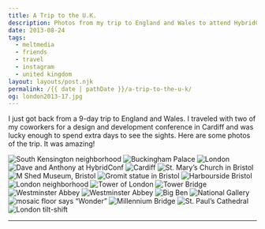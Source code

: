```yaml
---
title: A Trip to the U.K.
description: Photos from my trip to England and Wales to attend HybridConf.
date: 2013-08-24
tags: 
  - meltmedia
  - friends
  - travel
  - instagram
  - united kingdom
layout: layouts/post.njk
permalink: /{{ date | pathDate }}/a-trip-to-the-u-k/
og: london2013-17.jpg
---
```


I just got back from a 9-day trip to England and Wales. I traveled with two of my coworkers for a design and development conference in Cardiff and was lucky enough to spend extra days to see the sights. Here are some photos of the trip. It was amazing!

![South Kensington neighborhood](/img/london2013-01.jpg) ![Buckingham Palace](/img/london2013-02.jpg) ![London](/img/london2013-03.jpg) ![Dave and Anthony at HybridConf](/img/london2013-04.jpg) ![Cardiff](/img/london2013-05.jpg) ![St. Mary’s Church in Bristol](/img/london2013-06.jpg) ![M Shed Museum, Bristol](/img/london2013-07.jpg) ![Gromit statue in Bristol](/img/london2013-08.jpg) ![Harbourside Bristol](/img/london2013-09.jpg) ![London neighborhood](/img/london2013-10.jpg) ![Tower of London](/img/london2013-11.jpg) ![Tower Bridge](/img/london2013-12.jpg) ![Westminster Abbey](/img/london2013-13.jpg) ![Westminster Abbey](/img/london2013-14.jpg) ![Big Ben](/img/london2013-15.jpg) ![National Gallery](/img/london2013-16.jpg) ![mosaic floor says “Wonder”](/img/london2013-17.jpg) ![Millennium Bridge](/img/london2013-18.jpg) ![St. Paul’s Cathedral](/img/london2013-19.jpg) ![London tilt-shift](/img/london2013-20.jpg)

---
